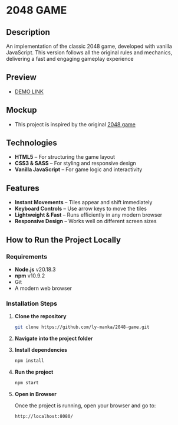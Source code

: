 # 2048 GAME

## Description
An implementation of the classic 2048 game, developed with vanilla JavaScript. This version follows all the original rules and mechanics, delivering a fast and engaging gameplay experience

## Preview
- [DEMO LINK](https://ly-manka.github.io/2048-game/)

## Mockup
- This project is inspired by the original [2048 game](https://play2048.co/)

## Technologies
- **HTML5** – For structuring the game layout
- **CSS3 & SASS** – For styling and responsive design
- **Vanilla JavaScript** – For game logic and interactivity

## Features
- **Instant Movements** – Tiles appear and shift immediately
- **Keyboard Controls** – Use arrow keys to move the tiles
- **Lightweight & Fast** – Runs efficiently in any modern browser
- **Responsive Design** – Works well on different screen sizes

## How to Run the Project Locally

### Requirements
- **Node.js** v20.18.3
- **npm** v10.9.2
- Git
- A modern web browser

### Installation Steps
1. **Clone the repository**
   ```sh
   git clone https://github.com/ly-manka/2048-game.git
2. **Navigate into the project folder**
3. **Install dependencies**
   ```sh
   npm install
4. **Run the project**
   ```sh
   npm start
5. **Open in Browser**

   Once the project is running, open your browser and go to:
   ```sh
   http://localhost:8080/
